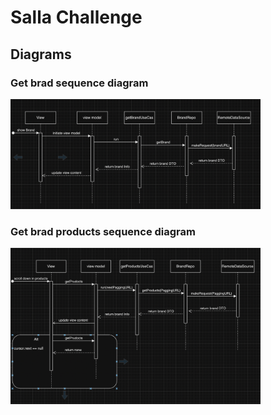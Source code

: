 # Salla Challenge

## Diagrams

### Get brad sequence diagram
<img src="ProjectDocuments/GetBradSequenceDiagram.png" alt="Alt text" width="400" />

### Get brad products sequence diagram
<img src="ProjectDocuments/GetBradProductsSequenceDiagram.png" alt="Alt text" width="400" />